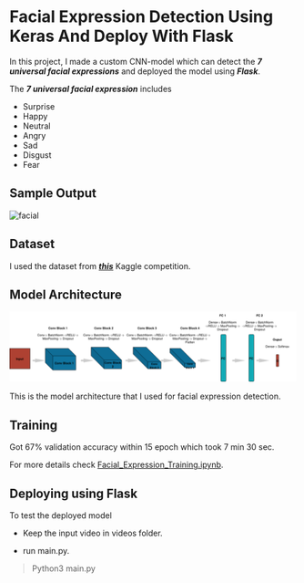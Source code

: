 # Facial Expression Detection Using Keras And Deploy With Flask

In this project, I made a custom CNN-model which can detect the ***7 universal facial expressions*** and deployed the model using ***Flask***.

The ***7 universal facial expression*** includes

* Surprise
* Happy
* Neutral
* Angry
* Sad
* Disgust
* Fear

## Sample Output

![facial](sample_out.gif)

## Dataset

I used the dataset from ***[this](https://www.kaggle.com/c/challenges-in-representation-learning-facial-expression-recognition-challenge/data)*** Kaggle competition.

## Model Architecture

![mode](model.png)

This is the model architecture that I used for facial expression detection.

## Training

Got 67% validation accuracy within 15 epoch which took 7 min 30 sec.

For more details check [Facial_Expression_Training.ipynb](Facial_Expression_Training.ipynb).

## Deploying using Flask

To test the deployed model 

* Keep the input video in videos folder.

* run main.py.

> Python3 main.py

